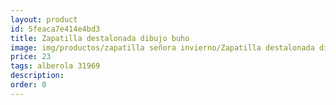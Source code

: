 ```yaml
---
layout: product
id: 5feaca7e414e4bd3
title: Zapatilla destalonada dibujo buho
image: img/productos/zapatilla señora invierno/Zapatilla destalonada dibujo buho=23=alberola 31969.webp
price: 23
tags: alberola 31969
description: 
order: 0
---
```

